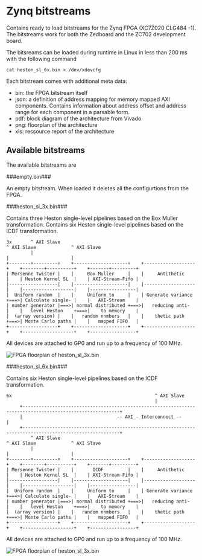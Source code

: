 Zynq bitstreams
===============

Contains ready to load bitstreams for the Zynq FPGA (XC7Z020 CLG484 -1).
The bitstreams work for both the Zedboard and the ZC702 development board.

The bitsreams can be loaded during runtime in Linux in less than 200 ms 
with the following command
```
cat heston_sl_6x.bin > /dev/xdevcfg
```

Each bitstream comes with additional meta data:

- bin: the FPGA bitstream itself
- json: a definition of address mapping for memory mapped AXI components. 
  Contains information about address offset and address range for each component
  in a parsable form.
- pdf: block diagram of the architecture from Vivado 
- png: floorplan of the architecture
- xls: ressource report of the architecture


Available bitstreams
--------------------

The available bitstreams are

###empty.bin###

An empty bitstream. When loaded it deletes all the configurtions from the FPGA.

###heston_sl_3x.bin###

Contains three Heston single-level pipelines based on the Box Muller transformation. 
Contains six Heston single-level pipelines based on the ICDF transformation. 
```
3x       ^ AXI Slave                                                                ^ AXI Slave             ^ AXI Slave
         |                                                                          |                       |
+--------+---------+    +--------------------+    +-------------------+    +--------+----------+    +-------+---------+
| Mersenne Twister |    |     Box Muller     |    |     Antithetic    |    | Heston Kernel SL  |    | AXI-Stream-Fifo |
|------------------|    |--------------------|    |-------------------|    |-------------------|    |-----------------|
|  Uniform random  |    |     Uniform to     |    | Generate variance +===>| Calculate single- |    |   AXI-Stream    |
| number generator |===>| normal distributed +===>|   reducing anti-  |    |   level Heston    +===>|    to memory    |
|  (array version) |    |   random nnmbers   |    |    thetic path    +===>| Monte Carlo paths |    |   mapped FIFO   |
+------------------+    +--------------------+    +-------------------+    +-------------------+    +-----------------+
```
All devices are attached to GP0 and run up to a frequency of 100 MHz.

![FPGA floorplan of heston_sl_3x.bin](https://git.rhrk.uni-kl.de/EIT-Wehn/finance.zynqpricer.hls/raw/master/bitstream/heston_sl_3x.png)

###heston_sl_6x.bin###

Contains six Heston single-level pipelines based on the ICDF transformation. 
```
6x                                                     ^ AXI Slave
                                                       |
     +----------------------------------------------------------------------------------------------------------+
     |                                   -- AXI - Interconnect --                                               |
     +----------------------------------------------------------------------------------------------------------+
         ^ AXI Slave                                                                ^ AXI Slave             ^ AXI Slave
         |                                                                          |                       |
+--------+---------+    +--------------------+    +-------------------+    +--------+----------+    +-------+---------+
| Mersenne Twister |    |       ICDF         |    |     Antithetic    |    | Heston Kernel SL  |    | AXI-Stream-Fifo |
|------------------|    |--------------------|    |-------------------|    |-------------------|    |-----------------|
|  Uniform random  |    |     Uniform to     |    | Generate variance +===>| Calculate single- |    |   AXI-Stream    |
| number generator |===>| normal distributed +===>|   reducing anti-  |    |   level Heston    +===>|    to memory    |
|  (array version) |    |   random nnmbers   |    |    thetic path    +===>| Monte Carlo paths |    |   mapped FIFO   |
+------------------+    +--------------------+    +-------------------+    +-------------------+    +-----------------+
```
All devices are attached to GP0 and run up to a frequency of 100 MHz.

![FPGA floorplan of heston_sl_3x.bin](https://git.rhrk.uni-kl.de/EIT-Wehn/finance.zynqpricer.hls/raw/master/bitstream/heston_sl_6x.png)


